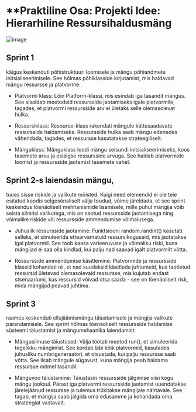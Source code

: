# **Praktiline Osa: Projekti Idee: Hierarhiline Ressursihaldusmäng

![image](https://github.com/user-attachments/assets/db2c5306-277b-4732-bd33-1be6b2637019)


## Sprint 1 
käigus keskenduti põhistruktuuri loomisele ja mängu põhiandmete initsialiseerimisele. See hõlmas põhiklasside kirjutamist, mis haldavad mängu ressursse ja platvorme:

- Platvormi klass: Lõin Platform-klassi, mis esindab iga tasandit mängus. See sisaldab meetodeid ressursside jaotamiseks igale platvormile, tagades, et platvormi ressursside arv ei ületaks selle olemasolevat hulka.

- Ressursiklass: Resource-klass rakendati mängule kättesaadavate ressursside haldamiseks. Ressursside hulka saab mängu edenedes vähendada, tagades, et ressursse kasutatakse strateegiliselt.

- Mänguklass: Mänguklass loodi mängu seisundi initsialiseerimiseks, koos tasemete arvu ja esialgse ressursside arvuga. See haldab platvormide loomist ja ressursside jaotamist tasemete vahel.

## Sprint 2-s laiendasin mängu,
tuues sisse riskide ja valikute mõisted. Kuigi need elemendid ei ole teie esitatud koodis selgesõnaliselt välja toodud, võime järeldada, et see sprint keskendus tõenäoliselt mehhanismide lisamisele, mille puhul mängija võib seista silmitsi valikutega, mis on seotud ressursside jaotamisega ning võimalike riskide või ressursside ammendumise võimalusega.

- Juhuslik ressursside jaotamine: Funktsiooni random.randint() kasutati selleks, et simuleerida ettearvamatuid ressursikoguseid, mis jaotatakse igal platvormil. See toob kaasa varieeruvuse ja võimaliku riski, kuna mängijad ei saa olla kindlad, kui palju nad saavad igalt platvormilt võtta.

- Ressursside ammendumise käsitlemine: Platvormide ja ressursside klassid kohandati nii, et nad suudaksid käsitleda juhtumeid, kus taotletud ressursid ületavad olemasolevaid ressursse, mis kujutab endast stsenaariumi, kus ressursid võivad otsa saada - see on tõenäoliselt risk, mida mängijad peavad juhtima.

## Sprint 3
raames keskenduti ellujäämismängu täiustamisele ja mängija valikute parandamisele. See sprint hõlmas tõenäoliselt ressursside haldamise süsteemi täiustamist ja mängumehaanika laiendamist:

- Mängusilmuse täiustused: Välja töötati meetod run(), et simuleerida tegelikku mängimist. See kordab läbi kõik platvormid, kasutades juhusliku numbrigeneraatori, et otsustada, kui palju ressursse saab võtta. See lisab mängule sügavust, kuna mängija peab haldama ressursse mitmel tasandil.

- Mänguvoo täiustamine: Täiustasin ressursside jälgimise viisi kogu mängu jooksul. Pärast iga platvormi ressursside jaotamist uuendatakse järelejäänud ressursse ja tulemus trükitakse mängijale nähtavale. See tagab, et mängija saab jälgida oma edusamme ja kohandada oma strateegiat vastavalt.
